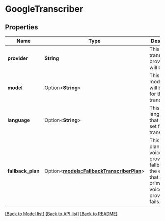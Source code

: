 # GoogleTranscriber

## Properties

Name | Type | Description | Notes
------------ | ------------- | ------------- | -------------
**provider** | **String** | This is the transcription provider that will be used. | 
**model** | Option<**String**> | This is the model that will be used for the transcription. | [optional]
**language** | Option<**String**> | This is the language that will be set for the transcription. | [optional]
**fallback_plan** | Option<[**models::FallbackTranscriberPlan**](FallbackTranscriberPlan.md)> | This is the plan for voice provider fallbacks in the event that the primary voice provider fails. | [optional]

[[Back to Model list]](../README.md#documentation-for-models) [[Back to API list]](../README.md#documentation-for-api-endpoints) [[Back to README]](../README.md)


